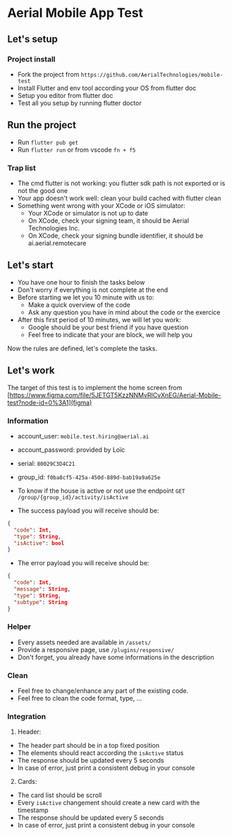 # Aerial Mobile App Test


## Let's setup

### Project install

- Fork the project from `https://github.com/AerialTechnologies/mobile-test`
- Install Flutter and env tool according your OS from flutter doc
- Setup you editor from flutter doc
- Test all you setup by running flutter doctor

## Run the project

- Run `flutter pub get`
- Run `flutter run` or from vscode `fn + f5`

### Trap list

- The cmd flutter is not working: you flutter sdk path is not exported or is not the good one
- Your app doesn't work well: clean your build cached with flutter clean
- Something went wrong with your XCode or iOS simulator:
    - Your XCode or simulator is not up to date
    - On XCode, check your signing team, it should be Aerial Technologies Inc.
    - On XCode, check your signing bundle identifier, it should be ai.aerial.remotecare


## Let's start

- You have one hour to finish the tasks below
- Don't worry if everything is not complete at the end
- Before starting we let you 10 minute with us to:
    - Make a quick overview of the code
    - Ask any question you have in mind about the code or the exercice
- After this first period of 10 minutes, we will let you work:
    - Google should be your best friend if you have question
    - Feel free to indicate that your are block, we will help you

Now the rules are defined, let's complete the tasks.


## Let's work

The target of this test is to implement the home screen from [https://www.figma.com/file/5JETGT5KzzNNMvRlCvXnEG/Aerial-Mobile-test?node-id=0%3A1](figma)

### Information

- account_user: `mobile.test.hiring@aerial.ai`
- account_password: provided by Loïc
- serial: `80029C3D4C21`
- group_id: `f0ba8cf5-425a-450d-889d-bab19a9a625e`

- To know if the house is active or not use the endpoint `GET /group/{group_id}/activity/isActive`
- The success payload you will receive should be:
```JSON
{
  "code": Int,
  "type": String,
  "isActive": bool
}
```
- The error payload you will receive should be:
```JSON
{
  "code": Int,
  "message": String,
  "type": String,
  "subtype": String
}
```

### Helper

- Every assets needed are available in `/assets/`
- Provide a responsive page, use `/plugins/responsive/`
- Don't forget, you already have some informations in the description

### Clean

- Feel free to change/enhance any part of the existing code.
- Feel free to clean the code format, type, ...

### Integration

1. Header:
- The header part should be in a top fixed position
- The elements should react according the `isActive` status
- The response should be updated every 5 seconds
- In case of error, just print a consistent debug in your console

2. Cards:
- The card list should be scroll
- Every `isActive` changement should create a new card with the timestamp
- The response should be updated every 5 seconds
- In case of error, just print a consistent debug in your console
